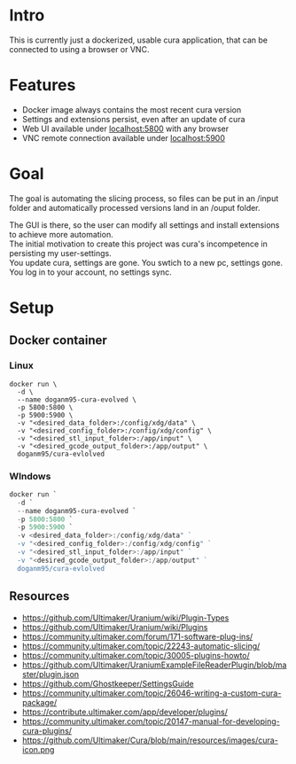 # Intro

This is currently just a dockerized, usable cura application, that can be connected to using a browser or VNC.

# Features

- Docker image always contains the most recent cura version
- Settings and extensions persist, even after an update of cura
- Web UI available under [localhost:5800](http://localhost:5800) with any browser
- VNC remote connection available under [localhost:5900](http://localhost:5900)

# Goal

The goal is automating the slicing process, so files can be put in an /input folder and automatically processed versions land in an /ouput folder.

The GUI is there, so the user can modify all settings and install extensions to achieve more automation.  
The initial motivation to create this project was cura's incompetence in persisting my user-settings.  
You update cura, settings are gone. You swtich to a new pc, settings gone. You log in to your account, no settings sync.  

# Setup

## Docker container

### Linux

```shell
docker run \ 
  -d \
  --name doganm95-cura-evolved \
  -p 5800:5800 \
  -p 5900:5900 \
  -v "<desired_data_folder>:/config/xdg/data" \
  -v "<desired_config_folder>:/config/xdg/config" \
  -v "<desired_stl_input_folder>:/app/input" \
  -v "<desired_gcode_output_folder>:/app/output" \
  doganm95/cura-evlolved
```
### WIndows

```powershell
docker run `
  -d `
  --name doganm95-cura-evolved `
  -p 5800:5800 `
  -p 5900:5900 `
  -v <desired_data_folder>:/config/xdg/data" `
  -v "<desired_config_folder>:/config/xdg/config" `
  -v "<desired_stl_input_folder>:/app/input" `
  -v "<desired_gcode_output_folder>:/app/output" `
  doganm95/cura-evlolved
```

## Resources

- https://github.com/Ultimaker/Uranium/wiki/Plugin-Types
- https://github.com/Ultimaker/Uranium/wiki/Plugins
- https://community.ultimaker.com/forum/171-software-plug-ins/
- https://community.ultimaker.com/topic/22243-automatic-slicing/
- https://community.ultimaker.com/topic/30005-plugins-howto/
- https://github.com/Ultimaker/UraniumExampleFileReaderPlugin/blob/master/plugin.json
- https://github.com/Ghostkeeper/SettingsGuide
- https://community.ultimaker.com/topic/26046-writing-a-custom-cura-package/
- https://contribute.ultimaker.com/app/developer/plugins/
- https://community.ultimaker.com/topic/20147-manual-for-developing-cura-plugins/
- https://github.com/Ultimaker/Cura/blob/main/resources/images/cura-icon.png
